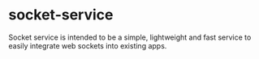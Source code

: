 # socket-service

Socket service is intended to be a simple, lightweight and fast service to easily integrate web sockets into existing apps.
